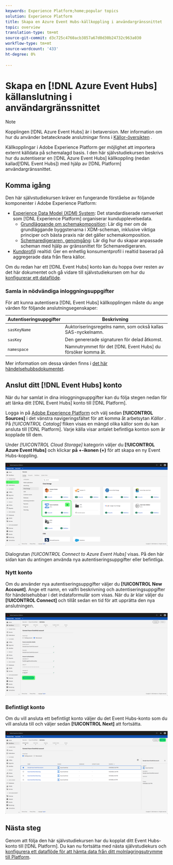 ```yaml
---
keywords: Experience Platform;home;popular topics
solution: Experience Platform
title: Skapa en Azure Event Hubs-källkoppling i användargränssnittet
topic: overview
translation-type: tm+mt
source-git-commit: d3c725c4760acb3857a67d0d30b24732c963a030
workflow-type: tm+mt
source-wordcount: '433'
ht-degree: 0%

---
```



# Skapa en [!DNL Azure Event Hubs] källanslutning i användargränssnittet

>[!NOTE]
> Kopplingen [!DNL Azure Event Hubs] är i betaversion. Mer information om hur du använder betatecknade anslutningar finns i [Källor-översikten](../../../../home.md#terms-and-conditions) .

Källkopplingar i Adobe Experience Platform ger möjlighet att importera externt källdata på schemalagd basis. I den här självstudiekursen beskrivs hur du autentiserar en [!DNL Azure Event Hubs] källkoppling (nedan kallad[!DNL Event Hubs]) med hjälp av [!DNL Platform] användargränssnittet.

## Komma igång

Den här självstudiekursen kräver en fungerande förståelse av följande komponenter i Adobe Experience Platform:

- [Experience Data Model (XDM) System](../../../../../xdm/home.md): Det standardiserade ramverket som [!DNL Experience Platform] organiserar kundupplevelsedata.
   - [Grundläggande om schemakomposition](../../../../../xdm/schema/composition.md): Lär dig mer om de grundläggande byggstenarna i XDM-scheman, inklusive viktiga principer och bästa praxis när det gäller schemakomposition.
   - [Schemaredigeraren, genomgång](../../../../../xdm/tutorials/create-schema-ui.md): Lär dig hur du skapar anpassade scheman med hjälp av gränssnittet för Schemaredigeraren.
- [Kundprofil](../../../../../profile/home.md)i realtid: Ger en enhetlig konsumentprofil i realtid baserad på aggregerade data från flera källor.

Om du redan har ett [!DNL Event Hubs] konto kan du hoppa över resten av det här dokumentet och gå vidare till självstudiekursen om hur du [konfigurerar ett dataflöde](../../dataflow/streaming/cloud-storage.md).

### Samla in nödvändiga inloggningsuppgifter

För att kunna autentisera [!DNL Event Hubs] källkopplingen måste du ange värden för följande anslutningsegenskaper:

| Autentiseringsuppgifter | Beskrivning |
| ---------- | ----------- |
| `sasKeyName` | Auktoriseringsregelns namn, som också kallas SAS-nyckelnamn. |
| `sasKey` | Den genererade signaturen för delad åtkomst. |
| `namespace` | Namnutrymmet för det [!DNL Event Hubs] du försöker komma åt. |

Mer information om dessa värden finns i [det här händelsehubbsdokumentet](https://docs.microsoft.com/en-us/azure/event-hubs/authenticate-shared-access-signature).

## Anslut ditt [!DNL Event Hubs] konto

När du har samlat in dina inloggningsuppgifter kan du följa stegen nedan för att länka ditt [!DNL Event Hubs] konto till [!DNL Platform].

Logga in på [Adobe Experience Platform](https://platform.adobe.com) och välj sedan **[!UICONTROL Sources]** i det vänstra navigeringsfältet för att komma åt arbetsytan *Källor* . På *[!UICONTROL Catalog]* fliken visas en mängd olika källor som du kan ansluta till [!DNL Platform]. Varje källa visar antalet befintliga konton som är kopplade till dem.

Under *[!UICONTROL Cloud Storage]* kategorin väljer du **[!UICONTROL Azure Event Hubs]** och klickar **på +-ikonen (+)** för att skapa en ny Event Hubs-koppling.

![](../../../../images/tutorials/create/eventhub/catalog.png)

Dialogrutan *[!UICONTROL Connect to Azure Event Hubs]* visas. På den här sidan kan du antingen använda nya autentiseringsuppgifter eller befintliga.

### Nytt konto

Om du använder nya autentiseringsuppgifter väljer du **[!UICONTROL New Account]**. Ange ett namn, en valfri beskrivning och autentiseringsuppgifter för händelsehubbar i det indataformulär som visas. När du är klar väljer du **[!UICONTROL Connect]** och tillåt sedan en tid för att upprätta den nya anslutningen.

![](../../../../images/tutorials/create/eventhub/new.png)

### Befintligt konto

Om du vill ansluta ett befintligt konto väljer du det Event Hubs-konto som du vill ansluta till och väljer sedan **[!UICONTROL Next]** att fortsätta.

![](../../../../images/tutorials/create/eventhub/existing.png)

## Nästa steg

Genom att följa den här självstudiekursen har du kopplat ditt Event Hubs-konto till [!DNL Platform]. Du kan nu fortsätta med nästa självstudiekurs och [konfigurera ett dataflöde för att hämta data från ditt molnlagringsutrymme till Platform](../../dataflow/streaming/cloud-storage.md).